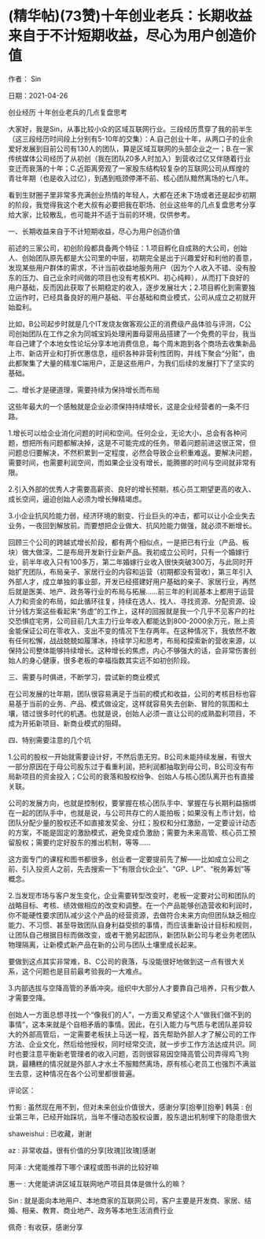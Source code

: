 
# (精华帖)(73赞)十年创业老兵：长期收益来自于不计短期收益，尽心为用户创造价值

作者： Sin

日期：2021-04-26

创业经历  十年创业老兵的几点复盘思考

 

 

大家好，我是Sin，从事比较小众的区域互联网行业。三段经历贯穿了我的前半生（这三段经历时间段上分别有5-10年的交集）：A.自己创业十年，从两口子的业余爱好发展到目前公司有130人的团队，算是区域互联网的头部企业之一；B.在一家传统媒体公司经历了从初创（我在团队20多人时加入）到营收过亿又伴随着行业变迁而衰落的十年；C.近距离旁观了一家股东结构较复杂的互联网公司从辉煌的青壮年期（也是收入过亿），到遇到瓶颈停滞不前、核心团队黯然离场的七八年。

看到生财圈子里非常多充满创业热情的年轻人，大都在还未下场或者还是起步初期的阶段，我觉得我这个老大叔有必要把我在职场、创业这些年的几点复盘思考分享给大家，比较散乱，也可能并不适于当前的环境，仅供参考。

一、长期收益来自于不计短期收益，尽心为用户创造价值

前述的三家公司，初创阶段都具备两个特征：1.项目孵化自成熟的大公司，创始人、创始团队原先都是大公司里的中层，初期完全是出于兴趣爱好和利他的善意，发现某些用户群体的需求，不计当前收益地服务用户（因为个人收入不错、没有股东的压力、自己业余时间做的项目也没有考核KPI、初心纯粹），从而打下良好的用户基础，反而因此获取了长期稳定的收入，逐步发展壮大；2.项目孵化到需要独立运作时，已经具备良好的用户基础、平台基础和商业模式，公司从成立之初就开始盈利。

比如，B公司起步时就是几个IT发烧友做客观公正的消费级产品体验与评测，C公司创始团队在工作之余为同城宝妈处理闲置母婴用品搭建了一个免费的平台，我当年自己建了个本地女性论坛分享本地消费信息，每个周末跑到各个商场去收集新品上市、新店开业和打折优惠信息，组织各种非营利性团购，并线下聚会“分赃”，由此都聚集了大量的精准C端用户，正是这些用户，为我们后续的发展打下了坚实的基础。

二、增长才是硬道理，需要持续为保持增长而布局

这些年最大的一个感触就是企业必须保持持续增长，这是企业经营者的一条不归路。

1.增长可以给企业消化问题的时间和空间。任何企业，无论大小，总会有各种问题，想把所有问题都解决掉，这是不可能完成的任务。带着问题前进这很正常，但问题总归要解决，不然积累到一定程度，必然会导致企业积重难返。要解决问题，需要时间，也需要利润空间，而如果企业没有增长，能腾挪的时间与空间就非常有限。

2.引入外部的优秀人才需要高薪资、良好的增长预期，核心员工期望更高的收入、成长空间，逼迫创始人必须为增长殚精竭虑。

 

 

3.小企业抗风险能力弱，经济环境的剧变、行业巨头的冲击，都可以让小企业失去业务，一夜回到解放前。而要想把企业做大、抗风险能力做强，就必须不断增长。

回顾三个公司的跨越式增长阶段，都有两个相似点，一是把已有行业（产品、板块）做大做深，二是布局开发新行业新产品。我初成立公司时，只有一个婚嫁行业，前半年收入只有100多万，第二年婚嫁行业收入很快突破300万，与此同时开始扩充团队，布局亲子、家居行业的内容和运营（初期都没有营收），第三年引入外部人才，成立单独的事业部，开发已经搭建好用户基础的亲子、家居行业，再然后就是医美、地产、政务等行业的布局与拓展……前三年的利润基本上都用于运营人力和资金的布局，如此循环往复，持续在选人、找人、寻找资源、分配资源、设计分钱方案这些看起来“务虚”的工作上，这样的回报就是我一个几乎不见客户的社交恐惧症宅男，公司目前几大主力行业年收入都能达到800-2000余万元，账上资金能保证公司在零收入、支出不变的情况下生存两年。在这种情况下，我依然不敢有任何松懈，战战兢兢如履薄冰，持续学习和思考，布局和探索新的营收来源，以保持公司整体能够持续增长。这种增长的焦虑，内心不够强大的话，会非常伤害创始人的身心健康，很多老板的幸福指数其实远不如初创阶段。

三、需要与时俱进，不断学习，尝试新的商业模式

在公司发展的壮年期，团队很容易满足于当前的模式和收益，公司的考核目标也容易基于当前的业务、产品、模式做设定，这样就容易失去创新、冒险的氛围和土壤，错过很多时代的机遇。也就是说，创始人必须一直让公司的成熟盈利项目，不成为开拓新项目、新商业模式的阻碍。

四、特别需要注意的几个坑

1.公司的股权一开始就需要设计好，不然后患无穷。B公司未能持续发展，有很大一部分原因在于母公司股东过于看重利润，把利润都抽取到母公司，B公司没有布局新项目的资金投入；C公司的衰落和股权纷争、创始人与核心团队离开也有直接关联。

公司的发展方向，也就是控制权，要掌握在核心团队手中、掌握在与长期利益捆绑在一起的团队手中，也就是说，与公司共存亡的人能拍板；如果没有上市计划，给团队分配少量的股权还不如直接发奖金、分红；股权和分红激励，一定要设计动态的方案，不能是固定的激励模式，避免变成负激励；需要为未来高管、核心员工预留股权；需要约定好股东的推出机制，等等……

这方面专门的课程和图书都很多，创业者一定要提前先了解——比如成立公司之前、引入投资人之前，先去搜索一下“有限合伙企业”、“GP、LP”、“税务筹划”等概念。

 

 

2.当发现市场与客户发生变化，企业需要转型改变时，老板一定要对公司和团队的战略目标、考核、绩效做相应的改变和调整。在一个产品能够创造营收和利润时，你不能硬性要求团队减少这个产品的经营资源，去做符合未来方向但团队缺乏相应能力、不习惯、甚至导致团队自身利益受损的事情，而应该重新设计目标和规则，让团队自己根据目标而做改变，或者干脆另起团队，新团队新公司与老业务老团队物理隔离，让新模式新产品在新的公司与团队土壤里成长起来。

要做到这点其实非常难，B、C公司的衰落，与没能很好地做到这一点有很大关系，这个问题也是目前最考验我的一大难点。

3.内部选拔与空降高管的矛盾冲突。组织中大部分人才要靠自己培养，只有少数人才需要空降。

创始人一方面总想寻找一个“像我们的人”，一方面又希望这个人“做我们做不到的事情”，这本来就是个自相矛盾的事情。因此，在引入能力与气质与老团队差异较大的外部高管后，一定需要老板扶上马送一程，首先帮助外部人才了解公司的工作方法、企业文化，然后给他授权，同时经常交流，就一步步工作方法达成共识。同时也要注意平衡新老管理者的收入问题，否则很容易因空降高管公司弄得鸡飞狗跳，最糟糕的情况就是外部人才水土不服黯然离场，原有核心老员工也强烈不满滋生去意，这种情况在各个公司里都很普遍。

评论区：

竹影 : 虽然现在用不到，但对未来创业价值很大，感谢分享[抱拳][抱拳] 韩英 : 创业第三年，已经开始踩坑，当年不懂动态股权设置，股东退出机制埋下的隐患很大

shaweishui : 已收藏，谢谢

az : 非常收益，很有价值的分享[玫瑰][玫瑰]感谢

阿泽 : 大佬能推荐下哪个课程或图书讲的比较好嘛

惠一 : 大佬能讲讲区域互联网地产项目具体是做什么的嘛？

Sin : 就是面向本地用户、本地商家的互联网公司，客户主要是开发商、家居、结婚、相亲、教育、商业地产、政务等本地生活消费行业

佩奇 : 有收获，感谢分享

 

 
